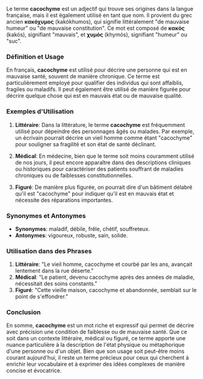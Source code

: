 Le terme **cacochyme** est un adjectif qui trouve ses origines dans la langue française, mais il est également utilisé en tant que nom. Il provient du grec ancien **κακόχυμος** (kakókhumos), qui signifie littéralement "de mauvaise humeur" ou "de mauvaise constitution". Ce mot est composé de **κακός** (kakós), signifiant "mauvais", et **χυμός** (khymós), signifiant "humeur" ou "suc".

### Définition et Usage

En français, **cacochyme** est utilisé pour décrire une personne qui est en mauvaise santé, souvent de manière chronique. Ce terme est particulièrement employé pour qualifier des individus qui sont affaiblis, fragiles ou maladifs. Il peut également être utilisé de manière figurée pour décrire quelque chose qui est en mauvais état ou de mauvaise qualité.

### Exemples d'Utilisation

1. **Littéraire**: Dans la littérature, le terme **cacochyme** est fréquemment utilisé pour dépeindre des personnages âgés ou malades. Par exemple, un écrivain pourrait décrire un vieil homme comme étant "cacochyme" pour souligner sa fragilité et son état de santé déclinant.
   
2. **Médical**: En médecine, bien que le terme soit moins couramment utilisé de nos jours, il peut encore apparaître dans des descriptions cliniques ou historiques pour caractériser des patients souffrant de maladies chroniques ou de faiblesses constitutionnelles.

3. **Figuré**: De manière plus figurée, on pourrait dire d'un bâtiment délabré qu'il est "cacochyme" pour indiquer qu'il est en mauvais état et nécessite des réparations importantes.

### Synonymes et Antonymes

- **Synonymes**: maladif, débile, frêle, chétif, souffreteux.
- **Antonymes**: vigoureux, robuste, sain, solide.

### Utilisation dans des Phrases

1. **Littéraire**: "Le vieil homme, cacochyme et courbé par les ans, avançait lentement dans la rue déserte."
2. **Médical**: "Le patient, devenu cacochyme après des années de maladie, nécessitait des soins constants."
3. **Figuré**: "Cette vieille maison, cacochyme et abandonnée, semblait sur le point de s'effondrer."

### Conclusion

En somme, **cacochyme** est un mot riche et expressif qui permet de décrire avec précision une condition de faiblesse ou de mauvaise santé. Que ce soit dans un contexte littéraire, médical ou figuré, ce terme apporte une nuance particulière à la description de l'état physique ou métaphorique d'une personne ou d'un objet. Bien que son usage soit peut-être moins courant aujourd'hui, il reste un terme précieux pour ceux qui cherchent à enrichir leur vocabulaire et à exprimer des idées complexes de manière concise et évocatrice.